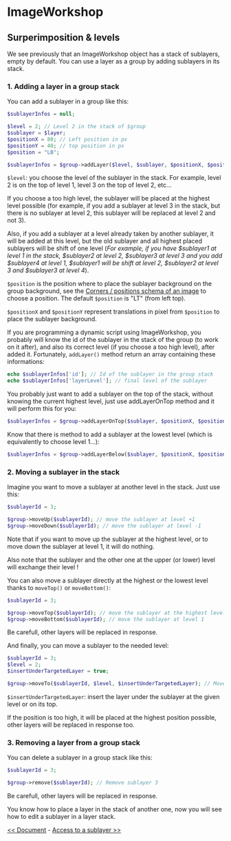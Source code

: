 # ImageWorkshop

## Surperimposition & levels

We see previously that an ImageWorkshop object has a stack of sublayers, empty by default. You can use a layer as a group by adding sublayers in its stack.

### 1. Adding a layer in a group stack

You can add a sublayer in a group like this:

```php
$sublayerInfos = null;

$level = 2; // Level 2 in the stack of $group
$sublayer = $layer;
$positionX = 80; // Left position in px
$positionY = 40; // top position in px
$position = "LB";

$sublayerInfos = $group->addLayer($level, $sublayer, $positionX, $positionY, $position);
```

`$level`: you choose the level of the sublayer in the stack. For example, level 2 is on the top of level 1, level 3 on the top of level 2, etc...

If you choose a too high level, the sublayer will be placed at the highest level possible (for example, if you add a sublayer at level 3 in the stack, but there is no sublayer at level 2, this sublayer will be replaced at level 2 and not 3).

Also, if you add a sublayer at a level already taken by another sublayer, it will be added at this level, but the old sublayer and all highest placed sublayers will be shift of one level (*For example, if you have $sublayer1 at level 1 in the stack, $sublayer2 at level 2, $sublayer3 at level 3 and you add $sublayer4 at level 1, $sublayer1 will be shift at level 2, $sublayer2 at level 3 and $sublayer3 at level 4*).

`$position` is the position where to place the sublayer background on the group background, see the [Corners / positions schema of an image](TODO) to choose a position. The default `$position` is "LT" (from left top).

`$positionX` and `$positionY` represent translations in pixel from `$position` to place the sublayer background.

If you are programming a dynamic script using ImageWorkshop, you probably will know the id of the sublayer in the stack of the group (to work on it after), and also its correct level (if you choose a too high level), after added it.
Fortunately, `addLayer()` method return an array containing these informations:

```php
echo $sublayerInfos['id']; // Id of the sublayer in the group stack
echo $sublayerInfos['layerLevel']; // final level of the sublayer
```

You probably just want to add a sublayer on the top of the stack, without knowing the current highest level, just use addLayerOnTop method and it will perform this for you:

```php
$sublayerInfos = $group->addLayerOnTop($sublayer, $positionX, $positionY, $position);
```

Know that there is method to add a sublayer at the lowest level (which is equivalently to choose level 1...):

```php
$sublayerInfos = $group->addLayerBelow($sublayer, $positionX, $positionY, $position);
```

### 2. Moving a sublayer in the stack

Imagine you want to move a sublayer at another level in the stack. Just use this:

```php
$sublayerId = 3;

$group->moveUp($sublayerId); // move the sublayer at level +1
$group->moveDown($sublayerId); // move the sublayer at level -1
```

Note that if you want to move up the sublayer at the highest level, or to move down the sublayer at level 1, it will do nothing.

Also note that the sublayer and the other one at the upper (or lower) level will exchange their level !

You can also move a sublayer directly at the highest or the lowest level thanks to `moveTop()` or `moveBottom()`:

```php
$sublayerId = 3;

$group->moveTop($sublayerId); // move the sublayer at the highest level
$group->moveBottom($sublayerId); // move the sublayer at level 1
```

Be carefull, other layers will be replaced in response.

And finally, you can move a sublayer to the needed level:

```php
$sublayerId = 3;
$level = 2;
$insertUnderTargetedLayer = true;

$group->moveTo($sublayerId, $level, $insertUnderTargetedLayer); // Move sublayer 3 to level 2
```

`$insertUnderTargetedLayer`: insert the layer under the sublayer at the given level or on its top.

If the position is too high, it will be placed at the highest position possible, other layers will be replaced in response too.

### 3. Removing a layer from a group stack

You can delete a sublayer in a group stack like this:

```php
$sublayerId = 3;

$group->remove($sublayerId); // Remove sublayer 3
```

Be carefull, other layers will be replaced in response.

You know how to place a layer in the stack of another one, now you will see how to edit a sublayer in a layer stack.

[<< Document](document.md) - [Access to a sublayer >>](access-sublayer.md)
